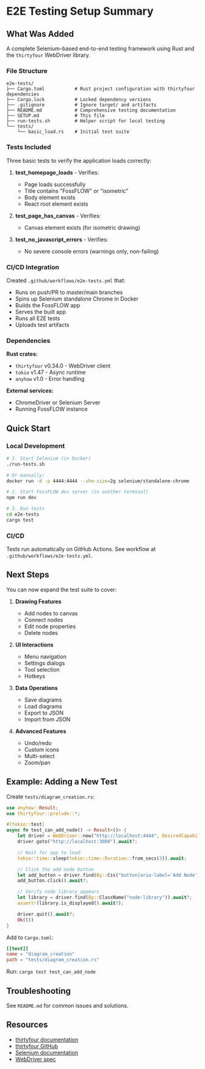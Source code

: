 # E2E Testing Setup Summary

## What Was Added

A complete Selenium-based end-to-end testing framework using Rust and the `thirtyfour` WebDriver library.

### File Structure

```
e2e-tests/
├── Cargo.toml           # Rust project configuration with thirtyfour dependencies
├── Cargo.lock           # Locked dependency versions
├── .gitignore           # Ignore target/ and artifacts
├── README.md            # Comprehensive testing documentation
├── SETUP.md             # This file
├── run-tests.sh         # Helper script for local testing
└── tests/
    └── basic_load.rs    # Initial test suite
```

### Tests Included

Three basic tests to verify the application loads correctly:

1. **test_homepage_loads** - Verifies:
   - Page loads successfully
   - Title contains "FossFLOW" or "isometric"
   - Body element exists
   - React root element exists

2. **test_page_has_canvas** - Verifies:
   - Canvas element exists (for isometric drawing)

3. **test_no_javascript_errors** - Verifies:
   - No severe console errors (warnings only, non-failing)

### CI/CD Integration

Created `.github/workflows/e2e-tests.yml` that:
- Runs on push/PR to master/main branches
- Spins up Selenium standalone Chrome in Docker
- Builds the FossFLOW app
- Serves the built app
- Runs all E2E tests
- Uploads test artifacts

### Dependencies

**Rust crates:**
- `thirtyfour` v0.34.0 - WebDriver client
- `tokio` v1.47 - Async runtime
- `anyhow` v1.0 - Error handling

**External services:**
- ChromeDriver or Selenium Server
- Running FossFLOW instance

## Quick Start

### Local Development

```bash
# 1. Start Selenium (in Docker)
./run-tests.sh

# Or manually:
docker run -d -p 4444:4444 --shm-size=2g selenium/standalone-chrome

# 2. Start FossFLOW dev server (in another terminal)
npm run dev

# 3. Run tests
cd e2e-tests
cargo test
```

### CI/CD

Tests run automatically on GitHub Actions. See workflow at `.github/workflows/e2e-tests.yml`.

## Next Steps

You can now expand the test suite to cover:

1. **Drawing Features**
   - Add nodes to canvas
   - Connect nodes
   - Edit node properties
   - Delete nodes

2. **UI Interactions**
   - Menu navigation
   - Settings dialogs
   - Tool selection
   - Hotkeys

3. **Data Operations**
   - Save diagrams
   - Load diagrams
   - Export to JSON
   - Import from JSON

4. **Advanced Features**
   - Undo/redo
   - Custom icons
   - Multi-select
   - Zoom/pan

## Example: Adding a New Test

Create `tests/diagram_creation.rs`:

```rust
use anyhow::Result;
use thirtyfour::prelude::*;

#[tokio::test]
async fn test_can_add_node() -> Result<()> {
    let driver = WebDriver::new("http://localhost:4444", DesiredCapabilities::chrome()).await?;
    driver.goto("http://localhost:3000").await?;

    // Wait for app to load
    tokio::time::sleep(tokio::time::Duration::from_secs(3)).await;

    // Click the add node button
    let add_button = driver.find(By::Css("button[aria-label='Add Node']")).await?;
    add_button.click().await?;

    // Verify node library appears
    let library = driver.find(By::ClassName("node-library")).await?;
    assert!(library.is_displayed().await?);

    driver.quit().await?;
    Ok(())
}
```

Add to `Cargo.toml`:

```toml
[[test]]
name = "diagram_creation"
path = "tests/diagram_creation.rs"
```

Run: `cargo test test_can_add_node`

## Troubleshooting

See `README.md` for common issues and solutions.

## Resources

- [thirtyfour documentation](https://docs.rs/thirtyfour/)
- [thirtyfour GitHub](https://github.com/Vrtgs/thirtyfour)
- [Selenium documentation](https://www.selenium.dev/documentation/)
- [WebDriver spec](https://w3c.github.io/webdriver/)
